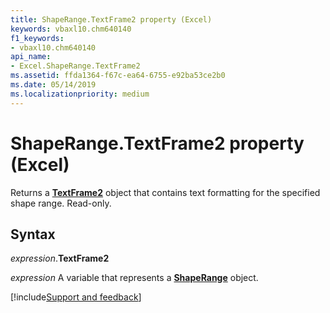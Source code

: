```yaml
---
title: ShapeRange.TextFrame2 property (Excel)
keywords: vbaxl10.chm640140
f1_keywords:
- vbaxl10.chm640140
api_name:
- Excel.ShapeRange.TextFrame2
ms.assetid: ffda1364-f67c-ea64-6755-e92ba53ce2b0
ms.date: 05/14/2019
ms.localizationpriority: medium
---
```



# ShapeRange.TextFrame2 property (Excel)

Returns a **[TextFrame2](Excel.TextFrame2.md)** object that contains text formatting for the specified shape range. Read-only.


## Syntax

_expression_.**TextFrame2**

_expression_ A variable that represents a **[ShapeRange](Excel.shaperange.md)** object.




[!include[Support and feedback](~/includes/feedback-boilerplate.md)]